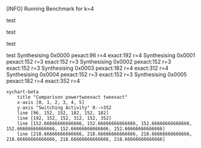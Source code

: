 [INFO] Running Benchmark for k=4

test

test

test

test
Synthesising 0x0000 pexact:96 r=4 exact:192 r=4
Synthesising 0x0001 pexact:152 r=3 exact:152 r=3
Synthesising 0x0002 pexact:152 r=3 exact:152 r=3
Synthesising 0x0003 pexact:182 r=4 exact:312 r=4
Synthesising 0x0004 pexact:152 r=3 exact:152 r=3
Synthesising 0x0005 pexact:182 r=4 exact:352 r=4

```mermaid
xychart-beta
    title "Comparison powertwoexact twoexact"
    x-axis [0, 1, 2, 3, 4, 5]
    y-axis "Switching Activity" 0-->352
    line [96, 152, 152, 182, 152, 182]
    line [192, 152, 152, 312, 152, 352]
    line [152.66666666666666, 152.66666666666666, 152.66666666666666, 152.66666666666666, 152.66666666666666, 152.66666666666666]
    line [218.66666666666666, 218.66666666666666, 218.66666666666666, 218.66666666666666, 218.66666666666666, 218.66666666666666]
```
